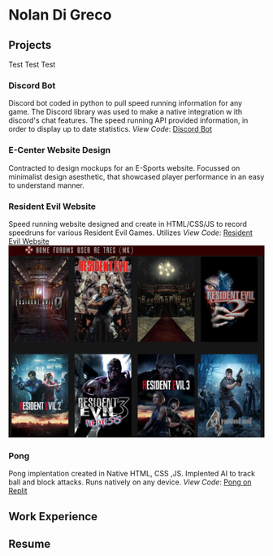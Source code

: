 # Nolan Di Greco

## Projects
Test Test Test
### Discord Bot
Discord bot coded in python to pull speed running information for any game. The Discord library was used to make a native integration w ith discord's chat features. The speed running API provided information, in order to display up to date statistics.
*View Code*: [Discord Bot](https://replit.com/@Nolzzee/Pong-1#index.html)

### E-Center Website Design
Contracted to design mockups for an E-Sports website. Focussed on minimalist design asesthetic, that showcased player performance in an easy to understand manner.

### Resident Evil Website
Speed running website designed and create in HTML/CSS/JS to record speedruns for various Resident Evil Games. Utilizes 
*View Code*: [Resident Evil Website](https://respeedrun.com/)
[![(test)](/assets/resident_evil.png)]()

### Pong 
Pong implentation created in Native HTML, CSS ,JS. Implented AI to track ball and block attacks. Runs natively on any device.
*View Code*: [Pong on Replit](https://replit.com/@Nolzzee/Pong-1#index.html)


## Work Experience


## Resume
